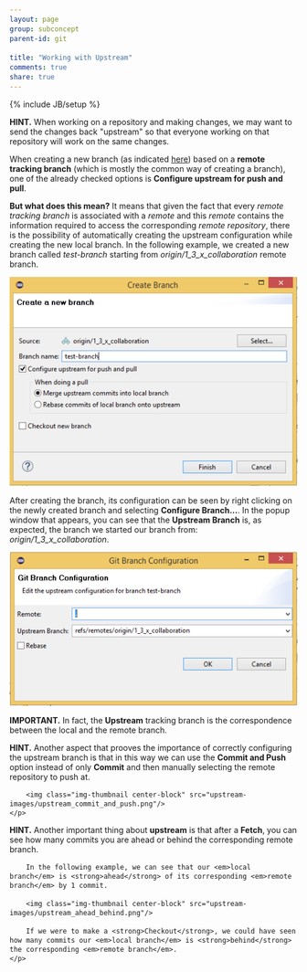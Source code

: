 ```yaml
---
layout: page
group: subconcept
parent-id: git

title: "Working with Upstream"
comments: true
share: true
---
```

{% include JB/setup %}

<div class="alert alert-info">
	<p>
		<strong>HINT.</strong> When working on a repository and making changes, we may want to send the changes back "upstream" so that everyone working on that repository will work on the same changes.
	</p>
</div>

<!-- more -->

When creating a new branch (as indicated [here](./#Branchmanagement)) based on a **remote tracking branch** (which is mostly the common way of creating a branch), one of the already checked options is **Configure upstream for push and pull**. 

**But what does this mean?** It means that given the fact that every _remote tracking branch_ is associated with a _remote_ and this _remote_ contains the information required to access the corresponding _remote repository_, there is the possibility of automatically creating the upstream configuration while creating the new local branch. In the following example, we created a new branch called _test-branch_ starting from _origin/1_3_x_collaboration_ remote branch. 

<img class="img-thumbnail center-block" src="upstream-images/upstream_create_branch.png"/> 

After creating the branch, its configuration can be seen by right clicking on the newly created branch and selecting **Configure Branch...**. In the popup window that appears, you can see that the **Upstream Branch** is, as expected, the branch we started our branch from: _origin/1_3_x_collaboration_. 

<img class="img-thumbnail center-block" src="upstream-images/upstream_configure_branch.png"/> 

<div class="alert alert-danger">
	<p>
		<strong>IMPORTANT.</strong> In fact, the <strong>Upstream</strong> tracking branch is the correspondence between the local and the remote branch.
	</p>
</div>

<div class="alert alert-info">
	<p>
		<strong>HINT.</strong> Another aspect that prooves the importance of correctly configuring the upstream branch is that in this way we can use the <strong>Commit and Push</strong> option instead of only <strong>Commit</strong> and then manually selecting the remote repository to push at. 
		
		<img class="img-thumbnail center-block" src="upstream-images/upstream_commit_and_push.png"/> 
	</p>
</div>

<div class="alert alert-info">
	<p>
		<strong>HINT.</strong> Another important thing about <strong>upstream</strong> is that after a <strong>Fetch</strong>, you can see how many commits you are ahead or behind the corresponding remote branch.
		
		In the following example, we can see that our <em>local branch</em> is <strong>ahead</strong> of its corresponding <em>remote branch</em> by 1 commit.
		
		<img class="img-thumbnail center-block" src="upstream-images/upstream_ahead_behind.png"/> 
		
		If we were to make a <strong>Checkout</strong>, we could have seen how many commits our <em>local branch</em> is <strong>behind</strong> the corresponding <em>remote branch</em>.
	</p>
</div>
